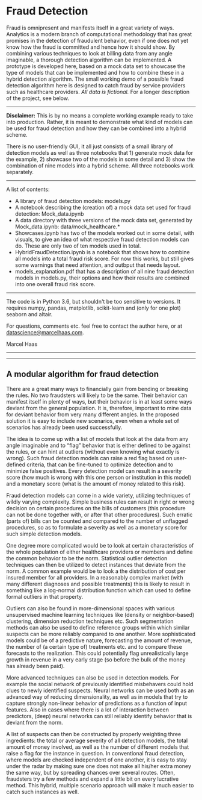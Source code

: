 # Fraud Detection

Fraud is omnipresent and manifests itself in a great variety of ways. Analytics is a modern branch of computational methodology that has great promises in the detection of fraudulent behavior, even if one does not yet know how the fraud is committed and hence how it should show. By combining various techniques to look at billing data from any angle imaginable, a thorough detection algorithm can be implemented. A prototype is developed here, based on a mock data set to showcase the type of models that can be implemented and how to combine these in a hybrid detection algorithm. The small working demo of a possible fraud detection algorithm here is designed to catch fraud by service providers such as healthcare providers. *All data is fictional.* For a longer description of the project, see below.

***
**Disclaimer:** This is by no means a complete working example ready to take into production. Rather, it is meant to demonstrate what kind of models can be used for fraud detection and how they can be combined into a hybrid scheme. 

There is no user-friendly GUI, it all just consists of a small library of detection models as well as three notebooks that 1) generate mock data for the example, 2) showcase two of the models in some detail and 3) show the combination of nine models into a hybrid scheme. All three notebooks work separately.
***

A list of contents:
- A library of fraud detection models: models.py
- A notebook describing the (creation of) a mock data set used for fraud detection: Mock_data.ipynb
- A data directory with three versions of the mock data set, generated by Mock_data.ipynb: data/mock_healthcare.*
- Showcases.ipynb has two of the models worked out in some detail, with visuals, to give an idea of what respective fraud detection models can do. These are only two of ten models used in total.
- HybridFraudDetection.ipynb is a notebook that shows how to combine all models into a total fraud risk score. For now this works, but still gives some warnings that need attention, and outbput that needs layout.
- models_explanation.pdf that has a description of all nine fraud detection models in models.py, their options and how their results are combined into one overall fraud risk score.
***

The code is in Python 3.6, but shouldn't be too sensitive to versions. It requires numpy, pandas, matplotlib, scikit-learn and (only for one plot) seaborn and altair.

For questions, comments etc. feel free to contact the author here, or at datascience@marcelhaas.com.

Marcel Haas


***
***
## A modular algorithm for fraud detection

There are a great many ways to financially gain from bending or breaking the rules. No two fraudsters will likely to be the same. Their behavior can manifest itself in plenty of ways, but their behavior is in at least some ways deviant from the general population. It is, therefore, important to mine data for deviant behavior from very many different angles. In the proposed solution it is easy to include new scenarios, even when a whole set of scenarios has already been used successfully. 

The idea is to come up with a list of models that look at the data from any angle imaginable and to “flag” behavior that is either defined to be against the rules, or can hint at outliers (without even knowing what exactly is wrong). Such fraud detection models can raise a red flag based on user-defined criteria, that can be fine-tuned to optimize detection and to minimize false positives. Every detection model can result in a severity score (how much is wrong with this one person or institution in this model) and a monetary score (what is the amount of money related to this risk).

Fraud detection models can come in a wide variety, utilizing techniques of wildly varying complexity. Simple business rules can result in right or wrong decision on certain procedures on the bills of customers (this procedure can not be done together with, or after that other procedures). Such erratic (parts of) bills can be counted and compared to the number of unflagged procedures, so as to formulate a severity as well as a monetary score for such simple detection models. 

One degree more complicated would be to look at certain characteristics of the whole population of either healthcare providers or members and define the common behavior to be the norm. Statistical outlier detection techniques can then be utilized to detect instances that deviate from the norm. A common example would be to look a the distribution of cost per insured member for all providers. In a reasonably complex market (with many different diagnoses and possible treatments) this is likely to result in something like a log-normal distribution function which can used to define formal outliers in that property. 

Outliers can also be found in more-dimensional spaces with various unsupervised machine learning techniques like (density or neighbor-based) clustering, dimension reduction techniques etc. Such segmentation methods can also be used to define reference groups within which similar suspects can be more reliably compared to one another. More sophisticated models could be of a predictive nature, forecasting the amount of revenue, the number of (a certain type of) treatments etc. and to compare these forecasts to the realization. This could potentially flag unrealistically large growth in revenue in a very early stage (so before the bulk of the money has already been paid). 

More advanced techniques can also be used in detection models. For example the social network of previously identified misbehavers could hold clues to newly identified suspects. Neural networks can be used both as an advanced way of reducing dimensionality, as well as in models that try to capture strongly non-linear behavior of predictions as a function of input features. Also in cases where there is a lot of interaction between predictors, (deep) neural networks can still reliably identify behavior that is deviant from the norm.

A list of suspects can then be constructed by properly weighting three ingredients: the total or average severity of all detection models, the total amount of money involved, as well as the number of different models that raise a flag for the instance in question. In conventional fraud detection, where models are checked independent of one another, it is easy to stay under the radar by making sure one does not make all his/her extra money the same way, but by spreading chances over several routes. Often, fraudsters try a few methods and expand a little bit on every lucrative method. This hybrid, multiple scenario approach will make it much easier to catch such instances as well.